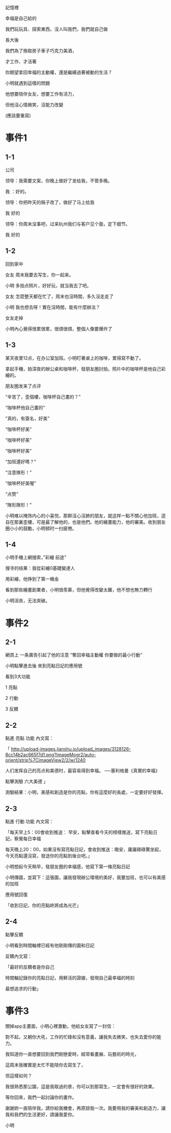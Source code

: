 記憶裡

幸福是自己給的

我們玩玩具、探索東西，沒人叫我們，我們就自己做

長大後

我們為了換取房子車子巧克力美酒，

才工作、才活著

你期望拿回幸福的主動權，還是繼續過著被動的生活？

小明就遇到這樣的問題

他想要陪伴女友，想要工作有活力，

但他沒心情微笑，沒能力改變

(應該要重寫)

# 事件1

## 1-1

公司

领导：我需要文案，你晚上做好了发给我，不管多晚。

我  ：好的。

领导：你把昨天的稿子改了，做好了马上给我

我   好的

领导：你周末没事吧，过来杭州我们与客户见个面，定下细节。

我   好的

## 1-2
回到家中

女友 周末我要去写生，你一起来。

小明   多拍点照片，好好玩，就当我去了吧。

女友 怎麼整天都在忙了，周末也沒時間，多久沒走走了

小明 我也想去呀！實在沒時間，能有什麼辦法？

女友走掉

小明內心覺得很累很累，很煩很煩，整個人像要爆炸了

## 1-3
某天夜里12点，在办公室加班。小明盯著桌上的咖啡，累得寫不動了。

拿起手機，拍深夜的辦公桌和咖啡杯，發朋友圈討拍。照片中的咖啡杯是他自己彩繪的。

朋友圈发来了点评

“辛苦了，歪個樓，咖啡杯自己畫的？”

“咖啡杯他自己畫的”
                
“真的，有簽名，好美”
                
“咖啡杯好美”

“咖啡杯好美”

“咖啡杯好美”

“加班還好嗎？”

“注意隊形！”

“咖啡杯好美喔”

“点赞”

“隊形隊形！”

小明难以掩饰内心的小喜悦，那群沒心沒肺的朋友，就这样一點不關心他加班，逕自在那裏歪樓，可是最了解他的，也是他們。他的繪畫能力，他的審美。收到朋友圈小小的鼓勵，小明顿时一扫疲倦。

## 1-4
小明手機上網搜索，”彩繪 前途”

搜寻的结果：我從彩繪0基礎變達人

用彩繪，他挣到了第一桶金
            
看到那些繪畫創業者，小明很羨慕，但他覺得改變太難，他不想也無力轉行

小明沮丧，无法突破。


# 事件2

## 2-1
網頁上 一条廣告引起了他的注意 “奪回幸福主動權 你要做的最小行動”

小明點擊進去後 來到亮點日記的應用號

看到3大功能

1 亮點

2 行動

3 反饋

## 2-2
點進 亮點 功能 內文寫：

「
http://upload-images.jianshu.io/upload_images/3128126-8cc14b2ac665f7d1.png?imageMogr2/auto-orient/strip%7CimageView2/2/w/1240

人们发挥自己的亮点和美德时，最容易得到幸福。
──塞利格曼《真實的幸福》

點擊測驗 六大美德 」

測驗結果：小明，美感和創造是你的亮點，你有這麼好的長處，一定要好好發揮。

## 2-3
點進 行動 功能 內文寫：

「每天早上5：00會收到推送： 早安，點擊查看今天的榜樣推送，寫下亮點日記，察覺每日幸福

每天晚上20：00，如果沒有寫亮點日記，會收到推送：晚安，庸庸碌碌驚坐起，今天亮點還沒寫，發送你的亮點到後台吧。」

小明想起今天稍早，發朋友圈的幸福感，他寫下第一條亮點日記

小明傳圖，並寫下：這張圖，讓我發現辦公環境的美好，我要加班，也可以有美感的加班

應用號回復

「收到日記，你的亮點終將成為光芒」

## 2-4
點擊反饋

小明看到時間軸裡已經有他剛剛傳的圖和日記

反饋內文寫：

「最好的反饋者是你自己

時間軸記錄你的亮點日記，用鮮活的證據，發現自己最幸福的時刻

最想追求的行動」

# 事件3

關掉app主畫面，小明心裡激動，他給女友寫了一封信：

對不起，又朝你大吼，工作的忙碌和沒有意義，讓我失去微笑，也失去愛你的能力。

我知道你一直想要回到我們剛戀愛時，經常看畫展、玩藝術的時光，

這周末我確實是太忙不能陪你去寫生了，

但這樣如何？

我很熟悉那公園，這是我取過的景，你可以到那寫生，一定會有很好的效果。

等你回來，我們一起討論你的畫作。

謝謝妳一直陪伴我，請你給我機會，再原諒我一次。我要用我的審美和創造力，讓我和我們的生活更好，請讓我愛你。

小明
